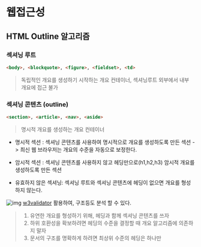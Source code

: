 # 웹접근성

## HTML Outline 알고리즘

### 섹셔닝 루트
```html
<body>, <blockquote>, <figure>, <fieldset>, <td>
```
> 독립적인 개요를 생성하기 시작하는 개요 컨테이너, 섹셔닝루트 외부에서 내부 개요에 접근 불가


### 섹셔닝 콘텐츠 (outline)
```html
<section>, <article>, <nav>, <aside>
```
> 명시적 개요를 생성하는 개요 컨테이너


- 명시적 섹션 : 섹셔닝 콘텐츠를 사용하여 명시적으로 개요를 생성하도록 만든 섹션
-> 최신 웹 브라우저는 개요의 수준을 자동으로 보정한다.

- 암시적 섹션 : 섹셔닝 콘텐츠를 사용하지 않고 헤딩만으로(h1,h2,h3) 암시적 개요를 생성하도록 만든 섹션

- 유효하지 않은 섹셔닝: 섹셔닝 루트와 섹셔닝 콘텐츠에 헤딩이 없으면 개요를 형성하지 않는다.

![img](https://noel86.notion.site/image/https%3A%2F%2Fs3-us-west-2.amazonaws.com%2Fsecure.notion-static.com%2Fb2bcbc42-5d60-4d59-8ced-c0ff7f3f0cdf%2FUntitled.png?table=block&id=ca5a2394-9502-4ce0-8073-0d379bafe1de&spaceId=d251b305-9e71-4297-9579-8ff30c0fbf9d&width=1920&userId=&cache=v2)
[w3validator](https://validator.w3.org/nu/#textarea) 활용하여, 구조등도 분석 할 수 있다.

> 1. 유연한 개요를 형성하기 위해, 헤딩과 함께 섹셔닝 콘텐츠를 쓰자
> 2. 하위 호환성을 확보하려면 헤딩의 수준을 결정할 때 개요 알고리즘에 의존하지 말자
> 3. 문서의 구조를 명확하게 하려면 최상위 수준의 헤딩은 하나만
